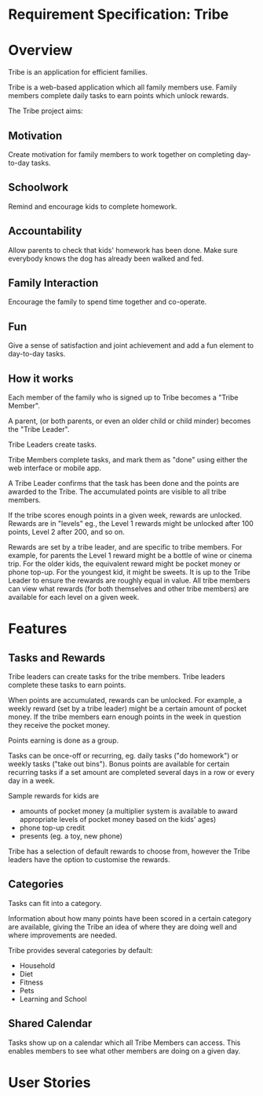 Requirement Specification: Tribe
================================

# Overview

Tribe is an application for efficient families.

Tribe is a web-based application which all family members use. Family members complete daily tasks to earn points which unlock rewards.

The Tribe project aims:

## Motivation
Create motivation for family members to work together on completing day-to-day tasks.

## Schoolwork
Remind and encourage kids to complete homework.

## Accountability
Allow parents to check that kids' homework has been done. Make sure everybody knows the dog has already been walked and fed.

## Family Interaction
Encourage the family to spend time together and co-operate.

## Fun
Give a sense of satisfaction and joint achievement and add a fun element to day-to-day tasks.

## How it works

Each member of the family who is signed up to Tribe becomes a "Tribe Member".

A parent, (or both parents, or even an older child or child minder) becomes the "Tribe Leader".

Tribe Leaders create tasks.

Tribe Members complete tasks, and mark them as "done" using either the web interface or mobile app.

A Tribe Leader confirms that the task has been done and the points are awarded to the Tribe. The accumulated points are visible to all tribe members.

If the tribe scores enough points in a given week, rewards are unlocked. Rewards are in "levels" eg., the Level 1 rewards might be unlocked after 100 points, Level 2 after 200, and so on.

Rewards are set by a tribe leader, and are specific to tribe members. For example, for parents the Level 1 reward might be a bottle of wine or cinema trip. For the older kids, the equivalent reward might be pocket money or phone top-up. For the youngest kid, it might be sweets. It is up to the Tribe Leader to ensure the rewards are roughly equal in value. All tribe members can view what rewards (for both themselves and other tribe members) are available for each level on a given week.



# Features

## Tasks and Rewards
Tribe leaders can create tasks for the tribe members. Tribe leaders complete these tasks to earn points.

When points are accumulated, rewards can be unlocked. For example, a weekly reward (set by a tribe leader) might be a certain amount of pocket money. If the tribe members earn enough points in the week in question they receive the pocket money.

Points earning is done as a group.

Tasks can be once-off or recurring, eg. daily tasks ("do homework") or weekly tasks ("take out bins"). Bonus points are available for certain recurring tasks if a set amount are completed several days in a row or every day in a week.

Sample rewards for kids are

* amounts of pocket money (a multiplier system is available to award appropriate levels of pocket money based on the kids' ages)
* phone top-up credit
* presents (eg. a toy, new phone)

Tribe has a selection of default rewards to choose from, however the Tribe leaders have the option to customise the rewards.

## Categories
Tasks can fit into a category.

Information about how many points have been scored in a certain category are available, giving the Tribe an idea of where they are doing well and where improvements are needed.

Tribe provides several categories by default:

* Household
* Diet
* Fitness
* Pets
* Learning and School

## Shared Calendar
Tasks show up on a calendar which all Tribe Members can access. This enables members to see what other members are doing on a given day.


# User Stories


